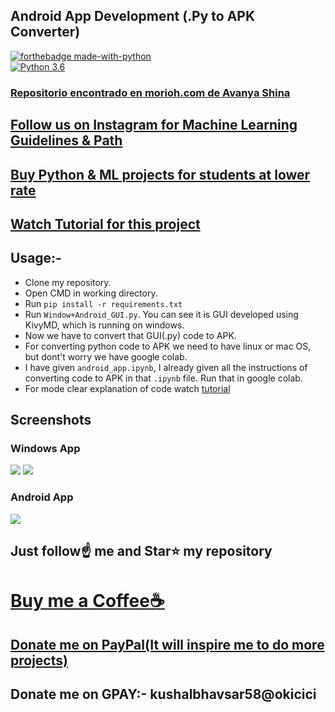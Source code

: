 ##  Android App Development (.Py to APK Converter)

[![forthebadge made-with-python](http://ForTheBadge.com/images/badges/made-with-python.svg)](https://www.python.org/)                 
[![Python 3.6](https://img.shields.io/badge/python-3.6-blue.svg)](https://www.python.org/downloads/release/python-360/)   

### [Repositorio encontrado en morioh.com de Avanya Shina](https://morioh.com/a/6b9ef6ac178d/how-to-build-an-android-app-with-python-and-kivy-or-convert-py-to-apk)

## [Follow us on Instagram for Machine Learning Guidelines & Path](https://www.instagram.com/machine_learning_hub.ai/)
## [Buy Python & ML projects for students at lower rate](https://www.instamojo.com/kushalbhavsar1820)
## [Watch Tutorial for this project](https://youtu.be/mUdnjNGePZw)

## Usage:-

- Clone my repository.
- Open CMD in working directory.
- Run `pip install -r requirements.txt`
- Run `Window+Android_GUI.py`. You can see it is GUI developed using KivyMD, which is running on windows. 
- Now we have to convert that GUI(.py) code to APK.
- For converting python code to APK we need to have linux or mac OS, but dont't worry we have google colab.
- I have given `android_app.ipynb`, I already given all the instructions of converting code to APK in that `.ipynb` file. Run that in google colab.
- For mode clear explanation of code watch [tutorial](https://youtu.be/mUdnjNGePZw)

## Screenshots

### Windows App 
<img src="https://github.com/Spidy20/Python_To_APK/blob/master/Screenshot%20(81).png">
<img src="https://github.com/Spidy20/Python_To_APK/blob/master/Screenshot%20(82).png">

### Android App
<img src="https://github.com/Spidy20/Python_To_APK/blob/master/and.jpg">

## Just follow☝️ me and Star⭐ my repository 

# [Buy me a Coffee☕](https://www.buymeacoffee.com/spidy20)
## [Donate me on PayPal(It will inspire me to do more projects)](https://www.paypal.me/spidy1820)
## Donate me on GPAY:- kushalbhavsar58@okicici
